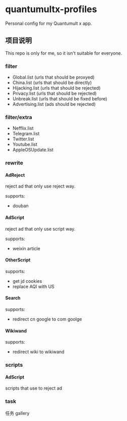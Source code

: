 # quantumultx-profiles

Personal config for my Quantumult x app.

## 项目说明

This repo is only for me, so it isn't suitable for everyone.

### filter

- Global.list (urls that should be proxyed)
- China.list (urls that should be directly)
- Hijacking.list (urls that should be rejected)
- Privacy.list (urls that should be rejected)
- Unbreak.list (urls that should be fixed before)
- Advertising.list (ads should be rejected)

### filter/extra

- Nefflix.list
- Telegram.list
- Twitter.list
- Youtube.list
- AppleOSUpdate.list

### rewrite

#### AdReject

reject ad that only use reject way.

supports:

- douban 

#### AdScript

reject ad that only use script way.

supports:

- weixin article

#### OtherScript 

supports:

- get jd cookies
- replace AQI with US

#### Search

supports:

- redirect cn google to com goolge

#### Wikiwand

supports:

- redirect wiki to wikiwand

### scripts

#### AdScript

scripts that use to reject ad

### task

任务 gallery

